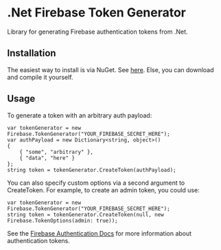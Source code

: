 # .Net Firebase Token Generator
Library for generating Firebase authentication tokens from .Net.

## Installation
The easiest way to install is via NuGet.  See [here](https://nuget.org/packages/FirebaseTokenGenerator).  Else, you can download and compile it yourself.

## Usage
To generate a token with an arbitrary auth payload:
    
    var tokenGenerator = new Firebase.TokenGenerator("YOUR_FIREBASE_SECRET_HERE");
    var authPayload = new Dictionary<string, object>()
    {
        { "some", "arbitrary" },
        { "data", "here" }
    };
    string token = tokenGenerator.CreateToken(authPayload);

You can also specify custom options via a second argument to CreateToken.  For example, to create an admin token, you could use:

    var tokenGenerator = new Firebase.TokenGenerator("YOUR_FIREBASE_SECRET_HERE");
    string token = tokenGenerator.CreateToken(null, new Firebase.TokenOptions(admin: true));

See the [Firebase Authentication Docs](https://www.firebase.com/docs/security/authentication.html) for more information about authentication tokens.
